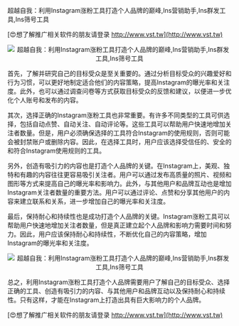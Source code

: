 超越自我：利用Instagram涨粉工具打造个人品牌的巅峰,Ins营销助手,Ins群发工具,Ins筛号工具

[😍想了解推广相关软件的朋友请登录 http://www.vst.tw](http://www.vst.tw)

 <center><img src="https://vst.tw/MP4/tuiguang/png/6.png" alt="超越自我：利用Instagram涨粉工具打造个人品牌的巅峰,Ins营销助手,Ins群发工具,Ins筛号工具"></center>

首先，了解并研究自己的目标受众是至关重要的。通过分析目标受众的兴趣爱好和行为习惯，可以更好地制定适合他们的内容策略，提高Instagram的曝光率和关注度。此外，也可以通过调查问卷等方式获取目标受众的反馈和建议，以便进一步优化个人账号和发布的内容。

其次，选择正确的Instagram涨粉工具也非常重要。有许多不同类型的工具可供选择，包括自动点赞、自动关注、自动评论等。这些工具可以帮助用户快速地增加关注者数量。但是，用户必须确保选择的工具符合Instagram的使用规则，否则可能会被封禁账户或删除内容。因此，在选择工具时，用户应该选择受信任的、安全的和符合Instagram使用规则的工具。

另外，创造有吸引力的内容也是打造个人品牌的关键。在Instagram上，美观、独特和有趣的内容往往更容易吸引关注者。用户可以通过发布高质量的照片、视频和图形等方式来提高自己的曝光率和影响力。此外，与其他用户和品牌互动也是增加Instagram关注者数量的重要方法。用户可以通过评论、点赞和分享其他用户的内容来建立联系和关系，进一步增加自己的曝光率和关注度。

最后，保持耐心和持续性也是成功打造个人品牌的关键。Instagram涨粉工具可以帮助用户快速地增加关注者数量，但是真正建立起个人品牌和影响力需要时间和努力。因此，用户应该保持耐心和持续性，不断优化自己的内容策略，增加Instagram的曝光率和关注度。

 <center><img src="https://vst.tw/MP4/tuiguang/png/8.png" alt="超越自我：利用Instagram涨粉工具打造个人品牌的巅峰,Ins营销助手,Ins群发工具,Ins筛号工具"></center>

总之，利用Instagram涨粉工具打造个人品牌需要用户了解自己的目标受众、选择正确的工具、创造有吸引力的内容、与其他用户和品牌互动以及保持耐心和持续性。只有这样，才能在Instagram上打造出具有巨大影响力的个人品牌。

[😍想了解推广相关软件的朋友请登录 http://www.vst.tw](http://www.vst.tw)



